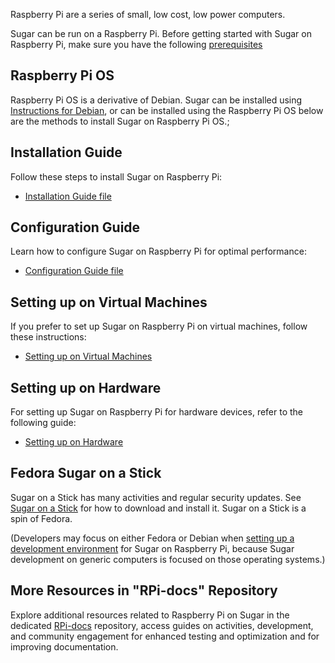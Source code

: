 Raspberry Pi are a series of small, low cost, low power computers.

Sugar can be run on a Raspberry Pi. Before getting started with Sugar on Raspberry Pi, make sure you have the following [prerequisites](https://github.com/sugarlabs/RPi-Docs/blob/main/src/prerequisite.md)

Raspberry Pi OS
---------------

Raspberry Pi OS is a derivative of Debian.  Sugar can be installed using [Instructions for Debian](debian.md), or can be installed using the Raspberry Pi OS below are the methods to install Sugar on Raspberry Pi OS.;


Installation Guide
---------------

Follow these steps to install Sugar on Raspberry Pi:

- [Installation Guide file](https://github.com/sugarlabs/RPi-Docs/blob/main/src/installation.md)

Configuration Guide
---------------

Learn how to configure Sugar on Raspberry Pi for optimal performance:

- [Configuration Guide file](https://github.com/sugarlabs/RPi-Docs/blob/main/src/configuration.md)

Setting up on Virtual Machines
---------------


If you prefer to set up Sugar on Raspberry Pi on virtual machines, follow these instructions:

- [Setting up on Virtual Machines](https://github.com/sugarlabs/RPi-Docs/blob/main/src/virtual-machine.md.md)

Setting up on Hardware
---------------


For setting up Sugar on Raspberry Pi for hardware devices, refer to the following guide:

- [Setting up on Hardware ](https://github.com/sugarlabs/RPi-Docs/blob/main/src/hardware.md)


Fedora Sugar on a Stick
-----------------------

Sugar on a Stick has many activities and regular security updates. See [Sugar on a Stick](https://github.com/sugarlabs/RPi-Docs/blob/main/src/rpi-soas.md) for how to download and install it. Sugar on a Stick is a spin of Fedora.

(Developers may focus on either Fedora or Debian when [setting up a development environment](development-environment.md) for Sugar on Raspberry Pi, because Sugar development on generic computers is focused on those operating systems.)

More Resources in "RPi-docs" Repository
-----------------------

Explore additional resources related to Raspberry Pi on Sugar in the dedicated [RPi-docs](https://github.com/sugarlabs/RPi-Docs) repository, access guides on activities, development, and community engagement for enhanced testing and optimization and for improving documentation.